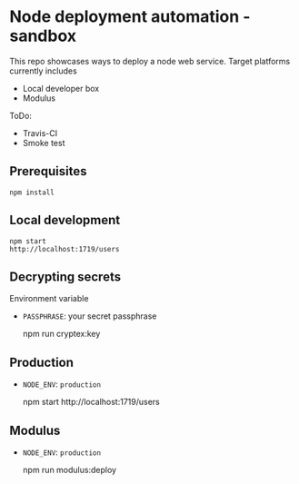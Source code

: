 Node deployment automation - sandbox
====

This repo showcases ways to deploy a node web service. Target platforms currently includes

* Local developer box
* Modulus 

ToDo:

* Travis-CI
* Smoke test

Prerequisites
----

    npm install


Local development
----

    npm start
    http://localhost:1719/users


Decrypting secrets
----

Environment variable

* `PASSPHRASE`: your secret passphrase

    npm run cryptex:key


Production
----

* `NODE_ENV`: `production`

    npm start
    http://localhost:1719/users


Modulus
----

* `NODE_ENV`: `production`

    npm run modulus:deploy

